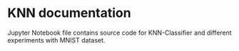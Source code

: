 # KNN documentation

Jupyter Notebook file contains source code for KNN-Classifier and different experiments with MNIST dataset.
